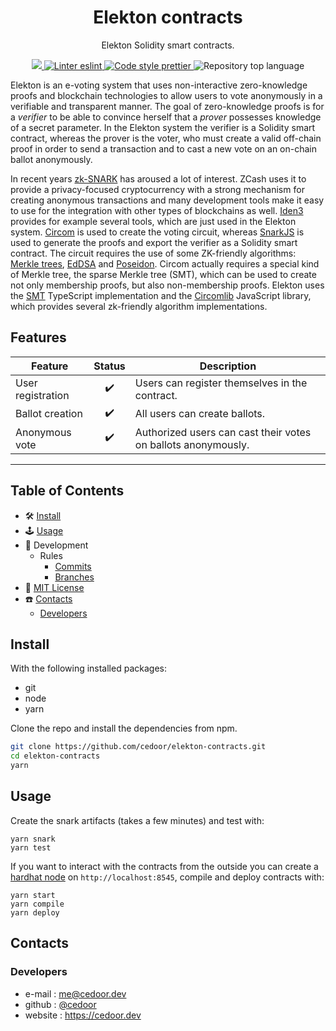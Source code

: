 <p align="center">
    <h1 align="center">
        Elekton contracts
    </h1>
    <p align="center">Elekton Solidity smart contracts.</p>
</p>

<p align="center">
    <a href="https://github.com/cedoor/elekton-contracts/blob/main/LICENSE" target="_blank">
        <img src="https://img.shields.io/github/license/cedoor/elekton-contracts.svg?style=flat-square">
    </a>
    <a href="https://eslint.org/" target="_blank">
        <img alt="Linter eslint" src="https://img.shields.io/badge/linter-eslint-8080f2?style=flat-square&logo=eslint">
    </a>
    <a href="https://prettier.io/" target="_blank">
        <img alt="Code style prettier" src="https://img.shields.io/badge/code%20style-prettier-f8bc45?style=flat-square&logo=prettier">
    </a>
    <img alt="Repository top language" src="https://img.shields.io/github/languages/top/cedoor/elekton-contracts?style=flat-square">
</p>

Elekton is an e-voting system that uses non-interactive zero-knowledge proofs and blockchain technologies to allow users to vote anonymously in a verifiable and transparent manner. The goal of zero-knowledge proofs is for a *verifier* to be able to convince herself that a *prover* possesses knowledge of a secret parameter. In the Elekton system the verifier is a Solidity smart contract, whereas the prover is the voter, who must create a valid off-chain proof in order to send a transaction and to cast a new vote on an on-chain ballot anonymously. 

In recent years [zk-SNARK](https://doi.org/10.1145/2090236.2090263) has aroused a lot of interest. ZCash uses it to provide a privacy-focused cryptocurrency with a strong mechanism for creating anonymous transactions and many development tools make it easy to use for the integration with other types of blockchains as well. [Iden3](https://www.iden3.io/) provides for example several tools, which are just used in the Elekton system. [Circom](https://github.com/iden3/circom) is used to create the voting circuit, whereas [SnarkJS](https://github.com/iden3/snarkjs) is used to generate the proofs and export the verifier as a Solidity smart contract. The circuit requires the use of some ZK-friendly algorithms: [Merkle trees](https://doi.org/10.1007/3-540-48184-2_32), [EdDSA](https://doi.org/10.17487/RFC8032) and [Poseidon](https://www.poseidon-hash.info/). Circom actually requires a special kind of Merkle tree, the sparse Merkle tree (SMT), which can be used to create not only membership proofs, but also non-membership proofs. Elekton uses the [SMT](https://github.com/cedoor/sparse-merkle-tree) TypeScript implementation and the [Circomlib](https://github.com/iden3/circomlib) JavaScript library, which provides several zk-friendly algorithm implementations.

## Features

| Feature           | Status | Description                                                   |
| ----------------- | :----: | ------------------------------------------------------------- |
| User registration |   ✔️   | Users can register themselves in the contract.                |
| Ballot creation   |   ✔️   | All users can create ballots.                                 |
| Anonymous vote    |   ✔️   | Authorized users can cast their votes on ballots anonymously. |

---

## Table of Contents

-   🛠 [Install](#install)
-   🕹 [Usage](#usage)
-   🔬 Development
    -   Rules
        -   [Commits](https://github.com/cedoor/cedoor/tree/main/git#commits-rules)
        -   [Branches](https://github.com/cedoor/cedoor/tree/main/git#branch-rules)
-   🧾 [MIT License](https://github.com/cedoor/elekton-contracts/blob/main/LICENSE)
-   ☎️ [Contacts](#contacts)
    -   [Developers](#developers)

## Install

With the following installed packages:

-   git
-   node
-   yarn

Clone the repo and install the dependencies from npm.

```bash
git clone https://github.com/cedoor/elekton-contracts.git
cd elekton-contracts
yarn
```

## Usage

Create the snark artifacts (takes a few minutes) and test with:

```
yarn snark
yarn test
```

If you want to interact with the contracts from the outside you can create a [hardhat node](https://hardhat.org/hardhat-network/)
on `http://localhost:8545`, compile and deploy contracts with:

```
yarn start
yarn compile
yarn deploy
```

## Contacts

### Developers

-   e-mail : me@cedoor.dev
-   github : [@cedoor](https://github.com/cedoor)
-   website : https://cedoor.dev
